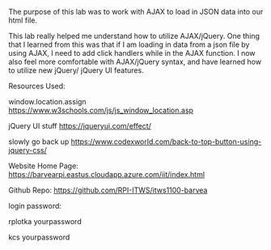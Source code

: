 The purpose of this lab was to work with AJAX to load in JSON data into our html file. 

This lab really helped me understand how to utilize AJAX/jQuery. One thing that I learned from
this was that if I am loading in data from a json file by using AJAX, I need to add click
handlers while in the AJAX function. I now also feel more comfortable with AJAX/jQuery syntax,
and have learned how to utilize new jQuery/ jQuery UI features. 


Resources Used:

window.location.assign 
https://www.w3schools.com/js/js_window_location.asp

jQuery UI stuff
https://jqueryui.com/effect/

slowly go back up
https://www.codexworld.com/back-to-top-button-using-jquery-css/


Website Home Page:
https://barvearpi.eastus.cloudapp.azure.com/iit/index.html

Github Repo:
https://github.com/RPI-ITWS/itws1100-barvea

login password:

rplotka yourpassword

kcs yourpassword